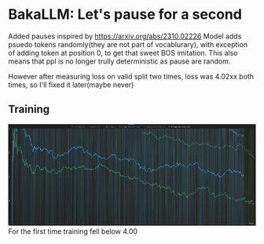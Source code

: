 # BakaLLM: Let's pause for a second

Added pauses inspired by https://arxiv.org/abs/2310.02226 
Model adds psuedo tokens randomly(they are not part of vocablurary), with
exception of adding token at position 0, to get that sweet BOS imitation.
This also means that ppl is no longer trully deterministic as pause
are random. 

However after measuring loss on valid split two times, loss was 4.02xx
both times, so I'll fixed it later(maybe never)

## Training
![Training graph](./train_pause.png)
For the first time training fell below 4.00
